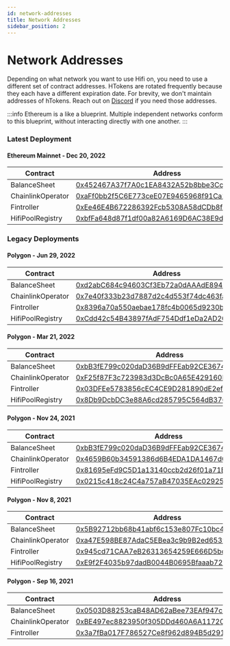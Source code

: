 ```yaml
---
id: network-addresses
title: Network Addresses
sidebar_position: 2
---
```


# Network Addresses

Depending on what network you want to use Hifi on, you need to use a different set of contract addresses.
HTokens are rotated frequently because they each have a different expiration date. For brevity, we don't maintain addresses of hTokens. Reach out on [Discord](https://discord.com/invite/uGxaCppKSH) if you need those addresses.

:::info
Ethereum is a like a blueprint. Multiple independent networks conform to this blueprint, without interacting directly with one another.
:::

### Latest Deployment

#### Ethereum Mainnet - Dec 20, 2022

| Contract          | Address                                                                                                               |
| ----------------- | --------------------------------------------------------------------------------------------------------------------- |
| BalanceSheet      | [0x452467A37f7A0c1EA8432A52b8bbe3Cc31E9513b](https://etherscan.io/address/0x452467A37f7A0c1EA8432A52b8bbe3Cc31E9513b) |
| ChainlinkOperator | [0xaFf0bb2f5C6E773ceE07E9465968f91Ca12A7EFe](https://etherscan.io/address/0xaFf0bb2f5C6E773ceE07E9465968f91Ca12A7EFe) |
| Fintroller        | [0xEe46E4B672286392Fcb5308A58dCDb8f0bFcA8c3](https://etherscan.io/address/0xEe46E4B672286392Fcb5308A58dCDb8f0bFcA8c3) |
| HifiPoolRegistry  | [0xbfFa648d87f1df00a82A6169D6AC38E9d990b0bC](https://etherscan.io/address/0xbfFa648d87f1df00a82A6169D6AC38E9d990b0bC) |

### Legacy Deployments

#### Polygon - Jun 29, 2022

| Contract          | Address                                                                                                                  |
| ----------------- | ------------------------------------------------------------------------------------------------------------------------ |
| BalanceSheet      | [0xd2abC684c94603Cf3Eb72a0dAAAdE8943a754282](https://polygonscan.com/address/0xd2abC684c94603Cf3Eb72a0dAAAdE8943a754282) |
| ChainlinkOperator | [0x7e40f333b23d7887d2c4d553f74dc463fa18c350](https://polygonscan.com/address/0x7e40f333b23d7887d2c4d553f74dc463fa18c350) |
| Fintroller        | [0x8396a70a550aebae178fc4b0065d9230b99f3eec](https://polygonscan.com/address/0x8396a70a550aebae178fc4b0065d9230b99f3eec) |
| HifiPoolRegistry  | [0xCdd42c54B43897fAdF754Ddf1eDa2AD203c294c3](https://polygonscan.com/address/0xCdd42c54B43897fAdF754Ddf1eDa2AD203c294c3) |

#### Polygon - Mar 21, 2022

| Contract          | Address                                                                                                                  |
| ----------------- | ------------------------------------------------------------------------------------------------------------------------ |
| BalanceSheet      | [0xbB3fE799c020daD36B9dFFEab92CE3674CBA5E7a](https://polygonscan.com/address/0xbB3fE799c020daD36B9dFFEab92CE3674CBA5E7a) |
| ChainlinkOperator | [0xF25f87F3c723983d3DcBc0A65E429160Eb3b9C03](https://polygonscan.com/address/0xF25f87F3c723983d3DcBc0A65E429160Eb3b9C03) |
| Fintroller        | [0x03DFEe5783856cEC4CE9D281890dE2ef6100E2d7](https://polygonscan.com/address/0x03DFEe5783856cEC4CE9D281890dE2ef6100E2d7) |
| HifiPoolRegistry  | [0x8Db9DcbDC3e88A6cd285795C564dB3764dD6D5D5](https://polygonscan.com/address/0x8Db9DcbDC3e88A6cd285795C564dB3764dD6D5D5) |

#### Polygon - Nov 24, 2021

| Contract          | Address                                                                                                                  |
| ----------------- | ------------------------------------------------------------------------------------------------------------------------ |
| BalanceSheet      | [0xbB3fE799c020daD36B9dFFEab92CE3674CBA5E7a](https://polygonscan.com/address/0xbB3fE799c020daD36B9dFFEab92CE3674CBA5E7a) |
| ChainlinkOperator | [0x4659B60b34591386d6B4EDA1DA1467d05b0E02DE](https://polygonscan.com/address/0x4659B60b34591386d6B4EDA1DA1467d05b0E02DE) |
| Fintroller        | [0x81695eFd9C5D1a13140ccb2d26f01a71BD1F6Fac](https://polygonscan.com/address/0x81695eFd9C5D1a13140ccb2d26f01a71BD1F6Fac) |
| HifiPoolRegistry  | [0x0215c418c24C4a757aB47035EAc029256f788156](https://polygonscan.com/address/0x0215c418c24C4a757aB47035EAc029256f788156) |

#### Polygon - Nov 8, 2021

| Contract          | Address                                                                                                                  |
| ----------------- | ------------------------------------------------------------------------------------------------------------------------ |
| BalanceSheet      | [0x5B92712bb68b41abf6c153e807Fc10bc4a9e290d](https://polygonscan.com/address/0x5B92712bb68b41abf6c153e807Fc10bc4a9e290d) |
| ChainlinkOperator | [0xa47E598BE87AdaC5EBea3c9b9B2ed6539270c0EA](https://polygonscan.com/address/0xa47E598BE87AdaC5EBea3c9b9B2ed6539270c0EA) |
| Fintroller        | [0x945cd71CAA7eB26313654259E666D5bcD3f46eFB](https://polygonscan.com/address/0x945cd71CAA7eB26313654259E666D5bcD3f46eFB) |
| HifiPoolRegistry  | [0xE9f2F4035b97dadB0044B0695Bfaaab723F53b5a](https://polygonscan.com/address/0xE9f2F4035b97dadB0044B0695Bfaaab723F53b5a) |

#### Polygon - Sep 16, 2021

| Contract          | Address                                                                                                                  |
| ----------------- | ------------------------------------------------------------------------------------------------------------------------ |
| BalanceSheet      | [0x0503D88253caB48AD62aBee73EAf947c58B45eA4](https://polygonscan.com/address/0x0503D88253caB48AD62aBee73EAf947c58B45eA4) |
| ChainlinkOperator | [0xBE497ec8823950f305DDd460A6A117208b60c51E](https://polygonscan.com/address/0xBE497ec8823950f305DDd460A6A117208b60c51E) |
| Fintroller        | [0x3a7fBa017F786527Ce8f962d894B5d291Dd8e365](https://polygonscan.com/address/0x3a7fBa017F786527Ce8f962d894B5d291Dd8e365) |
